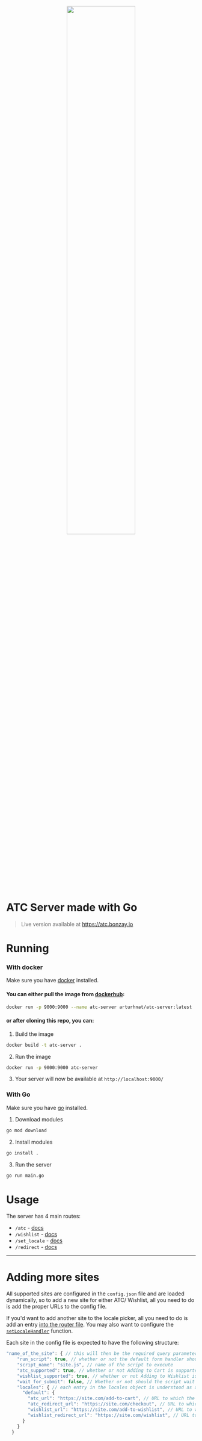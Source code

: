 <p align="center"><img width=60% src="https://i.imgur.com/ZWAtLwR.png"></p>

# ATC Server made with Go

> Live version available at https://atc.bonzay.io

# Running

### With docker

Make sure you have [docker](https://docs.docker.com/get-docker/) installed.

#### You can either pull the image from [dockerhub](https://hub.docker.com/repository/docker/arturhnat/atc-server/):

```sh
docker run -p 9000:9000 --name atc-server arturhnat/atc-server:latest
```

#### or after cloning this repo, you can:

1. Build the image

```sh
docker build -t atc-server .
```

2. Run the image

```sh
docker run -p 9000:9000 atc-server
```

3. Your server will now be available at `http://localhost:9000/`

### With Go

Make sure you have [go](https://golang.org/doc/install) installed.

1. Download modules

```sh
go mod download
```

2. Install modules

```sh
go install .
```

3. Run the server

```sh
go run main.go
```

# Usage

The server has 4 main routes:

- `/atc` - [docs](./docs/atc.md)
- `/wishlist` - [docs](./docs/wishlist.md)
- `/set_locale` - [docs](./docs/set_locale.md)
- `/redirect` - [docs](./docs/redirect.md)

---

# Adding more sites

All supported sites are configured in the `config.json` file and are loaded dynamically, so to add a new site for either ATC/ Wishlist, all you need to do is add the proper URLs to the config file.

If you'd want to add another site to the locale picker, all you need to do is add an entry [into the router file](/internal/router.go#L28). You may also want to configure the [`setLocaleHandler`](./internal/handlers.go#L141) function.

Each site in the config file is expected to have the following structure:

```js
"name_of_the_site": { // this will then be the required query parameter for the /atc and /wishlist routes
    "run_script": true, // whether or not the default form handler should be overwritten with a different script, specified by the script_name below
    "script_name": "site.js", // name of the script to execute
    "atc_supported": true, // whether or not Adding to Cart is supported
    "wishlist_supported": true, // whether or not Adding to Wishlist is supported
    "wait_for_submit": false, // Whether or not should the script wait for the form to finish submitting before redirecting
    "locales": { // each entry in the locales object is understood as a new locale. There always has to be at least one, default one named 'default'.
      "default": {
        "atc_url": "https://site.com/add-to-cart", // URL to which the ATC form gets POSTed
        "atc_redirect_url": "https://site.com/checkout", // URL to which the user will be redirected after ATC, can be anything
        "wishlist_url": "https://site.com/add-to-wishlist", // URL to which the Wishlist form gets POSTed
        "wishlist_redirect_url": "https://site.com/wishlist", // URL to which the user will be redirected after ATC, can be anything
      }
    }
  }
```
